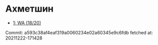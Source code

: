 # Ахметшин
- [1: WA  (18/20)](1.md)

Commit: a593c38af4eaf319a0060234e02a60345e9c6fdb
 fetched at: 20211222-171428
